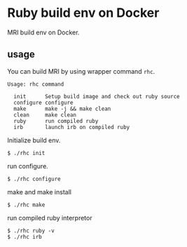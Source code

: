 # Ruby build env on Docker

MRI build env on Docker.

## usage

You can build MRI by using wrapper command `rhc`.


```
Usage: rhc command

  init      Setup build image and check out ruby source
  configure configure
  make      make -j && make clean
  clean     make clean
  ruby      run compiled ruby
  irb       launch irb on compiled ruby
```

Initialize build env.

```
$ ./rhc init
```

run configure.

```
$ ./rhc configure
```

make and make install

```
$ ./rhc make
```

run compiled ruby interpretor

```
$ ./rhc ruby -v
$ ./rhc irb
```



